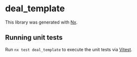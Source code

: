 # deal_template

This library was generated with [Nx](https://nx.dev).

## Running unit tests

Run `nx test deal_template` to execute the unit tests via [Vitest](https://vitest.dev/).
